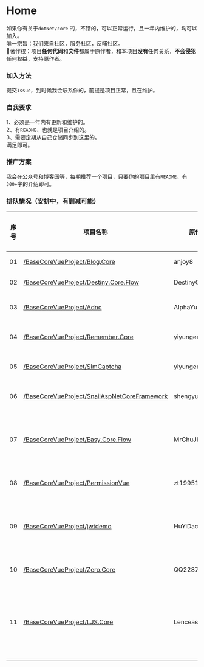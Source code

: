 # Home
如果你有关于`dotNet/core` 的，不错的，可以正常运行，且一年内维护的，均可以加入。  
唯一宗旨：我们来自社区，服务社区，反哺社区。   
🎀著作权：项目**任何代码**和**文件**都属于原作者，和本项目**没有**任何关系，**不会侵犯**任何权益，支持原作者。  


### 加入方法
提交`Issue`，到时候我会联系你的，前提是项目正常，且在维护。  

### 自我要求  
1、必须是一年内有更新和维护的。  
2、有`README`、也就是项目介绍的。  
3、需要定期从自己仓储同步到这里的。  
满足即可。  

### 推广方案
我会在公众号和博客园等，每期推荐一个项目，只要你的项目里有`README`，有`300+`字的介绍即可。 

### 排队情况（安排中，有删减可能）
|序号|项目名称|原作者|文章地址|备注|
|-|-|-|-|-|
|01|[/BaseCoreVueProject/Blog.Core](https://github.com/BaseCoreVueProject/Blog.Core)|anjoy8|[文章](https://mp.weixin.qq.com/s/lMlpsZPc-gy-MM8GEI2e5Q)|完成|
|02|[/BaseCoreVueProject/Destiny.Core.Flow](https://github.com/BaseCoreVueProject/Destiny.Core.Flow)|DestinyCore|[文章](https://mp.weixin.qq.com/s/RSn9CUKn1P59wNn29Nravw)|完成|
|03|[/BaseCoreVueProject/Adnc](https://github.com/BaseCoreVueProject/Adnc)|AlphaYu|排队中||
|04|[/BaseCoreVueProject/Remember.Core](https://github.com/BaseCoreVueProject/Remember.Core)|yiyungent|待发布||
|05|[/BaseCoreVueProject/SimCaptcha](https://github.com/BaseCoreVueProject/SimCaptcha)|yiyungent|待发布||
|06|[/BaseCoreVueProject/SnailAspNetCoreFramework](https://github.com/BaseCoreVueProject/SnailAspNetCoreFramework)|shengyu-kmust|待发布||
|07|[/BaseCoreVueProject/Easy.Core.Flow](https://github.com/BaseCoreVueProject/Easy.Core.Flow)|MrChuJiu|-|文档不太完整|
|08|[/BaseCoreVueProject/PermissionVue](https://github.com/BaseCoreVueProject/PermissionVue)|zt199510|待发布||
|09|[/BaseCoreVueProject/jwtdemo](https://github.com/BaseCoreVueProject/jwtdemo)|HuYiDaoKing|-|需要完善文档|
|10|[/BaseCoreVueProject/Zero.Core](https://github.com/BaseCoreVueProject/Zero.Core)|QQ2287991080|待发布||
|11|[/BaseCoreVueProject/LJS.Core](https://github.com/BaseCoreVueProject/LJS.Core)|Lenceas|待发布|希望再美化下文档|
